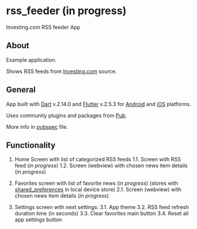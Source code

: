 # rss_feeder (in progress)

Investing.com RSS feeder App

## About

Example application.

Shows RSS feeds from [Investing.com](https://ru.investing.com/webmaster-tools/rss) source.

## General

App built with [Dart](https://dart.dev) v.2.14.0 and [Flutter](https://flutter.dev) v.2.5.3
for [Android](https://www.android.com) and [iOS](https://www.apple.com/ru/ios) platforms.

Uses community plugins and packages from [Pub](https://pub.dev).

More info in [pubspec](https://gitlab.com/g3n3515/rss-feeder/-/blob/dev/pubspec.yaml) file.

## Functionality

1. Home Screen with list of categorized RSS feeds
   1.1. Screen with RSS feed (*in progress*)
   1.2. Screen (webview) with chosen news item details (*in progress*)
   
2. Favorites screen with list of favorite news (*in progress*)
   (stores with [shared_preferences](https://pub.dev/packages/shared_preferences) in local device store)
   2.1. Screen (webview) with chosen news item details (*in progress*)
   
3. Settings screen with next settings:
   3.1. App theme
   3.2. RSS feed refresh duration time (in seconds)
   3.3. Clear favorites main button
   3.4. Reset all app settings button
   
